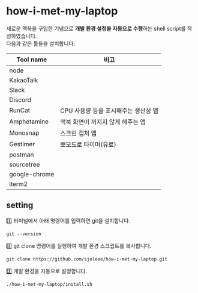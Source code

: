 # how-i-met-my-laptop

새로운 맥북을 구입한 기념으로 **개발 환경 설정을 자동으로 수행**하는 shell script를 작성하였습니다.<br>
다음과 같은 툴들을 설치합니다.

| Tool name | 비고 |
| ------------ | ------------- |
|node||
|KakaoTalk||
|Slack||
|Discord||
|RunCat|CPU 사용량 등을 표시해주는 생산성 앱|
|Amphetamine|맥북 화면이 꺼지지 않게 해주는 앱|
|Monosnap|스크린 캡쳐 앱|
|Gestimer|뽀모도로 타이머(유료)|
|postman||
|sourcetree||
|google-chrome||
|iterm2||





## setting

1️⃣ 터미널에서 아래 명령어를 입력하면 git을 설치합니다.

```
git --version
```

2️⃣ git clone 명령어를 실행하여 개발 환경 스크립트를 복사합니다.

```
git clone https://github.com/sjoleee/how-i-met-my-laptop.git
```

3️⃣ 개발 환경을 자동으로 설정합니다.

```
./how-i-met-my-laptop/install.sh
```
